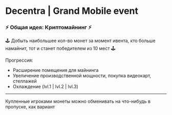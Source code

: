 # Decentra | Grand Mobile event
<h3>⚡️ Общая идея: Криптомайнинг ⚡️</h3>
<p>🕹 Добыть наибольшее кол-во монет за момент ивента, кто больше намайнит, тот и станет победителем из 10 мест 🕹</p>
<p>Прогрессия:</p>
<ul>
  <li> Расширение помещения для майнинга </li>
  <li> Увеличение производственной мощности, покупка видеокарт, стеллажей </li>
  <li> Охлаждение (lvl.1 | lvl.2 | lvl.3) </li>
</ul>

---

<p>Купленные игроками монеты можно обменивать на что-нибудь в пропуске, как вариант</p>

